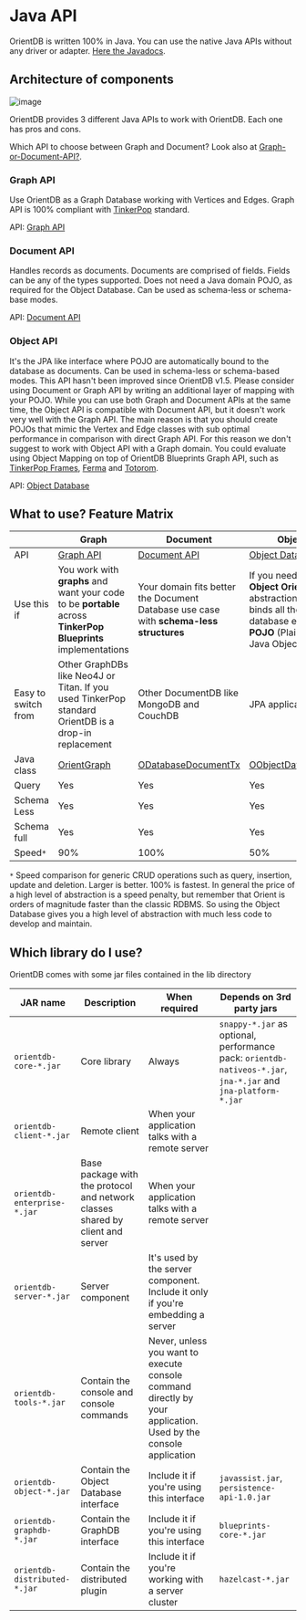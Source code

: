 # Java API

OrientDB is written 100% in Java. You can use the native Java APIs without any driver or adapter. [Here the Javadocs](http://www.orientechnologies.com/javadoc/latest/).

## Architecture of components

![image](http://www.orientdb.org/images/orientdb-api-stack.png)

OrientDB provides 3 different Java APIs to work with OrientDB. Each one has pros and cons.

Which API to choose between Graph and Document? Look also at [Graph-or-Document-API?](Choosing-between-Graph-or-Document-API.md).

### Graph API

Use OrientDB as a Graph Database working with Vertices and Edges. Graph API is 100% compliant with <a href="http://www.tinkerpop.com">TinkerPop</a> standard.

API: [Graph API](Graph-Database-Tinkerpop.md)

### Document API

Handles records as documents. Documents are comprised of fields. Fields can be any of the types supported. Does not need a Java domain POJO, as required for the Object Database. Can be used as schema-less or schema-base modes.

API: [Document API](Document-Database.md)

### Object API

It's the JPA like interface where POJO are automatically bound to the database as documents. Can be used in schema-less or schema-based modes. This API hasn't been improved since OrientDB v1.5. Please consider using Document or Graph API by writing an additional layer of mapping with your POJO. While you can use both Graph and Document APIs at the same time, the Object API is compatible with Document API, but it doesn't work very well with the Graph API. The main reason is that you should create POJOs that mimic the Vertex and Edge classes with sub optimal performance in comparison with direct Graph API. For this reason we don't suggest to work with Object API with a Graph domain. You could evaluate using Object Mapping on top of OrientDB Blueprints Graph API, such as [TinkerPop Frames](https://github.com/tinkerpop/frames/wiki), [Ferma](https://github.com/Syncleus/Ferma) and [Totorom](https://github.com/BrynCooke/totorom).

API: [Object Database](Object-Database.md)


## What to use? Feature Matrix

|    | Graph | Document | Object |
|----|----|----|----|
|API|[Graph API](Graph-Database-Tinkerpop.md)|[Document API](Document-Database.md)|[Object Database](Object-Database.md)|
|Use this if|You work with **graphs** and want your code to be **portable** across **TinkerPop Blueprints** implementations|Your domain fits better the Document Database use case with **schema-less structures**|If you need a full **Object Oriented** abstraction that binds all the database entities to **POJO** (Plain Old Java Object)|
|Easy to switch from|Other GraphDBs like Neo4J or Titan. If you used TinkerPop standard OrientDB is a drop-in replacement|Other DocumentDB like MongoDB and CouchDB|JPA applications|
|Java class|<a href="https://github.com/orientechnologies/orientdb/blob/master/graphdb/src/main/java/com/tinkerpop/blueprints/impls/orient/OrientGraph.java">OrientGraph</a>|<a href="http://www.orientechnologies.com/javadoc/latest/index.html?com/orientechnologies/orient/core/db/document/ODatabaseDocumentTx.html">ODatabaseDocumentTx</a>|<a href="http://www.orientechnologies.com/javadoc/latest/index.html?com/orientechnologies/orient/object/db/OObjectDatabaseTx.html">OObjectDatabaseTx</a>|
|Query|Yes|Yes|Yes|
|Schema Less|Yes|Yes|Yes
|Schema full|Yes|Yes|Yes
|Speed<code>*</code>|90%|100%|50%|

<code>*</code> Speed comparison for generic CRUD operations such as query, insertion, update and deletion. Larger is better. 100% is fastest. In general the price of a high level of abstraction is a speed penalty, but remember that Orient is orders of magnitude faster than the classic RDBMS. So using the Object Database gives you a high level of abstraction with much less code to develop and maintain.

## Which library do I use?

OrientDB comes with some jar files contained in the lib directory

|JAR name|Description|When required|Depends on 3rd party jars|
|-----|-----|------|------|
|`orientdb-core-*.jar`|Core library|Always|`snappy-*.jar` as optional, performance pack: `orientdb-nativeos-*.jar`, `jna-*.jar` and `jna-platform-*.jar`|
|`orientdb-client-*.jar`|Remote client|When your application talks with a remote server|
|`orientdb-enterprise-*.jar`|Base package with the protocol and network classes shared by client and server|When your application talks with a remote server|
|`orientdb-server-*.jar`|Server component|It's used by the server component. Include it only if you're embedding a server|
|`orientdb-tools-*.jar`|Contain the console and console commands|Never, unless you want to execute console command directly by your application. Used by the console application|
|`orientdb-object-*.jar`|Contain the Object Database interface|Include it if you're using this interface|`javassist.jar`, `persistence-api-1.0.jar`|
|`orientdb-graphdb-*.jar`|Contain the GraphDB interface|Include it if you're using this interface|`blueprints-core-*.jar`|
|`orientdb-distributed-*.jar`|Contain the distributed plugin|Include it if you're working with a server cluster|`hazelcast-*.jar`|
